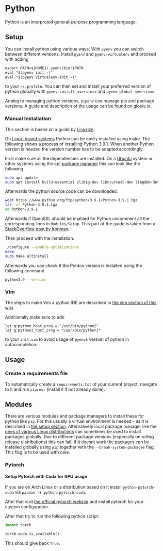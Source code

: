 # Python

[Python](https://www.python.org) is an interpreted general-purpose programming
language.

## Setup

You can install python using various ways.
With `pyenv` you can switch between different versions.
Install `pyenv` and `pyenv-virtualenv` and proceed with adding

```txt
export PATH=${HOME}/.pyenv/bin:$PATH
eval "$(pyenv init -)"
eval "$(pyenv virtualenv-init -)"
```

to your `~/.profile`.
You can then set and install your preferred version of python globally with
`pyenv install <version>` and `pyenv global <version>`.

Analog to managing python versions, `pipenv` can manage pip and package versions.
A guide and description of the usage can be found on [gioele.io](https://gioele.io/pyenv-pipenv).

### Manual Installation

This section is based on a guide by [Linuxize](https://linuxize.com/post/how-to-install-python-3-9-on-ubuntu-20-04/).

On [Linux-based systems](/wiki/linux.md) Python can be easily installed using make.
The following shows a process of installing Python 3.9.1.
When another Python version is needed the version number has to be adapted accordingly.

First make sure all the dependencies are installed.
On a [Ubuntu](/wiki/linux.md#distributions) system or other systems using the apt
[package manager](/wiki/linux/package_manager.md) this can look like the following

```sh
sudo apt update
sudo apt install build-essential zlib1g-dev libncurses5-dev libgdbm-dev libnss3-dev libssl-dev libreadline-dev libffi-dev libsqlite3-dev wget libbz2-dev
```

Afterwards the python source code can be downloaded.

```sh
wget https://www.python.org/ftp/python/3.9.1/Python-3.9.1.tgz
tar -xf Python-3.9.1.tgz
cd Python-3.9.1
```

Afterwards if OpenSSL should be enabled for Python uncomment all the corresponding lines in
`Modules/Setup`.
This part of the guide is taken from a
[StackOverflow post by Ironman](https://stackoverflow.com/questions/58309485/modulenotfounderror-no-module-named-ssl).

Then proceed with the installation.

```sh
./configure --enable-optimizations
make
sudo make altinstall
```

Afterwards you can check if the Pyhton version is installed using the following command.

```sh
python3.9 --version
```

### Vim

The steps to make Vim a python IDE are described in
[the vim section of this wiki](../linux/vim/python.md).

Additionally make sure to add

```vimscript
let g:python_host_prog = "/usr/bin/python2"
let g:python3_host_prog = "/usr/bin/python3"
```

to your `init.vim` to avoid usage of `pyenv`s version of python in autocompletion.

## Usage

### Create a requirements file

To automatically create a `requirements.txt` of your current project, navigate
to it and run `pipreqs` (install it if not already done).

## Modules

There are various modules and package managers to install these for python like
`pip`.
For this usually a virtual environment is needed - as it is described in
[the setup section](#setup).
Alternatively local package manager like the
[ones of various Linux distributions](/wiki/linux/package_manager.md) can sometimes be used to
install packages globally.
Due to different package versions (especially on rolling release distributions) this can fail.
If it doesnt work the packages can be installed globally using `pip` together with the
`--break-system-packages` flag.
This flag is to be used with care.

### Pytorch

#### Setup Pytorch with Cuda for GPU usage

If you are on Arch Linux or a distribution based on it install
`python-pytorch-cuda` via `pacman -S python-pytorch-cuda`.

After that visit
[the official pytorch website](https://pytorch.org/get-started/locally/) and
install pytorch for your custom configuration.

After that try to run the following python script:

```python
import torch

torch.cuda.is_available()
```

This should give back `True`.
